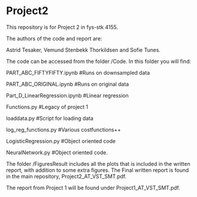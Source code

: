 # Project2

This repository is for Project 2 in fys-stk 4155.

The authors of the code and report are:

Astrid Tesaker, Vemund Stenbekk Thorkildsen and Sofie Tunes.

The code can be accessed from the folder /Code. 
In this folder you will find: 

PART_ABC_FIFTYFIFTY.ipynb #Runs on downsampled data

PART_ABC_ORIGINAL.ipynb #Runs on original data

Part_D_LinearRegression.ipynb #Linear regression

Functions.py #Legacy of project 1

loaddata.py #Script for loading data

log_reg_functions.py #Various costfunctions++

LogisticRegression.py #Object oriented code

NeuralNetwork.py #Object oriented code.

The folder /FiguresResult includes all the plots that is included in the written report, with addition to some extra figures. The Final written report is found in the main repository, Project2_AT_VST_SMT.pdf.


The report from Project 1 will be found under Project1_AT_VST_SMT.pdf.
